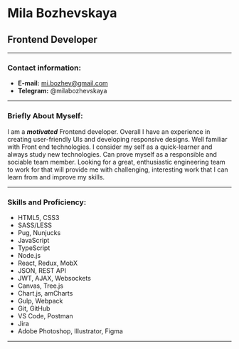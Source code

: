 # Mila Bozhevskaya

## Frontend Developer

---

### **Contact information:**

- **E-mail:** mi.bozhev@gmail.com
- **Telegram:** @milabozhevskaya

---

### **Briefly About Myself:**

I am a **_motivated_** Frontend developer. Overall I have an experience in creating user-friendly UIs and developing responsive designs. Well familiar with Front end technologies. I consider my self as a quick-learner and always study new technologies. Can prove myself as a responsible and sociable team member. Looking for a great, enthusiastic engineering team to work for that will provide me with challenging, interesting work that I can learn from and improve my skills.

---

### **Skills and Proficiency:**

- HTML5, CSS3
- SASS/LESS
- Pug, Nunjucks
- JavaScript
- TypeScript
- Node.js
- React, Redux, MobX
- JSON, REST API
- JWT, AJAX, Websockets
- Canvas, Tree.js
- Chart.js, amCharts
- Gulp, Webpack
- Git, GitHub
- VS Code, Postman
- Jira
- Adobe Photoshop, Illustrator, Figma

---
